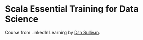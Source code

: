 # Scala Essential Training for Data Science

Course from LinkedIn Learning by [Dan Sullivan](https://www.linkedin.com/learning/scala-essential-training-for-data-science/review-of-scala-for-data-science?u=69919578).
